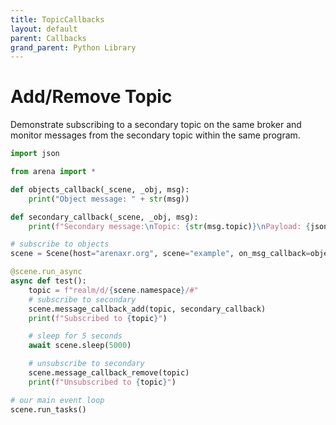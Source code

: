 ```yaml
---
title: TopicCallbacks
layout: default
parent: Callbacks
grand_parent: Python Library
---
```


# Add/Remove Topic

Demonstrate subscribing to a secondary topic on the same broker and monitor
messages from the secondary topic within the same program.

```python
import json

from arena import *

def objects_callback(_scene, _obj, msg):
    print("Object message: " + str(msg))

def secondary_callback(_scene, _obj, msg):
    print(f"Secondary message:\nTopic: {str(msg.topic)}\nPayload: {json.loads(msg.payload)}")

# subscribe to objects
scene = Scene(host="arenaxr.org", scene="example", on_msg_callback=objects_callback)

@scene.run_async
async def test():
    topic = f"realm/d/{scene.namespace}/#"
    # subscribe to secondary
    scene.message_callback_add(topic, secondary_callback)
    print(f"Subscribed to {topic}")

    # sleep for 5 seconds
    await scene.sleep(5000)

    # unsubscribe to secondary
    scene.message_callback_remove(topic)
    print(f"Unsubscribed to {topic}")

# our main event loop
scene.run_tasks()
```
